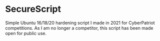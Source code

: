 # SecureScript
Simple Ubuntu 16/18/20 hardening script I made in 2021 for CyberPatriot competitions. As I am no longer a competitor, this script has been made open for public use.
